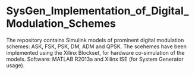 # SysGen_Implementation_of_Digital_Modulation_Schemes

The repository contains Simulink models of prominent digital modulation schemes: ASK, FSK, PSK, DM, ADM and QPSK. The scehemes have been implemented using the Xilinx Blockset, for hardware co-simulation of the models. 
Software: MATLAB R2013a and Xilinx ISE (for System Generator usage).

